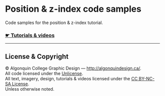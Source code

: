 # Position & z-index code samples

Code samples for the position & z-index tutorial.

### [☛ Tutorials & videos](http://learn-the-web.algonquindesign.ca/topics/position-zindex/)

---

## License & Copyright

© Algonquin College Graphic Design — <http://algonquindesign.ca/>.<br>
All code licensed under the [Unlicense](UNLICENSE).<br>
All text, imagery, design, tutorials & videos licensed under the [CC BY-NC-SA License](http://creativecommons.org/licenses/by-nc-sa/4.0/).<br>
Unless otherwise noted.
